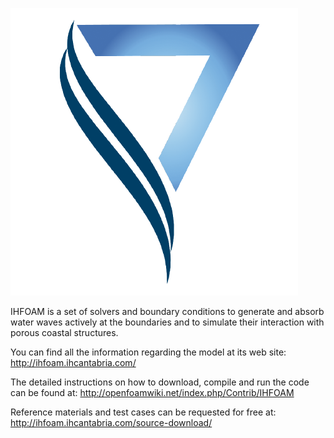 
![Contribution guidelines for this project](docs/logo.png)  

IHFOAM is a set of solvers and boundary conditions to generate and absorb water waves actively at the boundaries and to simulate their interaction with porous coastal structures.

You can find all the information regarding the model at its web site:
http://ihfoam.ihcantabria.com/

The detailed instructions on how to download, compile and run the code can be found at:
http://openfoamwiki.net/index.php/Contrib/IHFOAM

Reference materials and test cases can be requested for free at:
http://ihfoam.ihcantabria.com/source-download/
